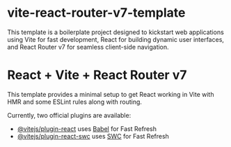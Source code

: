 # vite-react-router-v7-template
This template is a boilerplate project designed to kickstart web applications using Vite for fast development, React for building dynamic user interfaces, and React Router v7 for seamless client-side navigation.

# React + Vite + React Router v7

This template provides a minimal setup to get React working in Vite with HMR and some ESLint rules along with routing.

Currently, two official plugins are available:

- [@vitejs/plugin-react](https://github.com/vitejs/vite-plugin-react/blob/main/packages/plugin-react/README.md) uses [Babel](https://babeljs.io/) for Fast Refresh
- [@vitejs/plugin-react-swc](https://github.com/vitejs/vite-plugin-react-swc) uses [SWC](https://swc.rs/) for Fast Refresh

